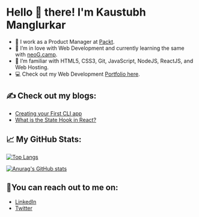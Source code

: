 # Hello 👋 there! I'm Kaustubh Manglurkar

- 👔 I work as a Product Manager at [Packt](https://www.packtpub.com/).
- 💞️ I’m in love with Web Development and currently learning the same with [neoG.camp](https://neog.camp/).
- 🌱 I’m familiar with HTML5, CSS3, Git, JavaScript, NodeJS, ReactJS, and Web Hosting.
- 💻 Check out my Web Development [Portfolio here](https://kaustubh-m.netlify.app/).

## ✍️ Check out my blogs:

- [Creating your First CLI app](https://dev.to/kaustubhmanglu1/create-your-first-cli-app-4c1p)
- [What is the State Hook in React?](https://hashnode.com/post/state-hook-react-ckr9296270dj8z6s12z7t7mwm)

## 📈 My GitHub Stats:

[![Top Langs](https://github-readme-stats.vercel.app/api/top-langs/?username=KaustubhM1997)](https://github.com/anuraghazra/github-readme-stats)

[![Anurag's GitHub stats](https://github-readme-stats.vercel.app/api?username=KaustubhM1997&hide=stars,issues,contribs)](https://github.com/anuraghazra/github-readme-stats)


## 📱You can reach out to me on:
- [LinkedIn](https://www.linkedin.com/in/kaustubh-manglurkar-871ba0167/)
- [Twitter](https://twitter.com/KaustubhManglu1)




<!---
KaustubhM1997/KaustubhM1997 is a ✨ special ✨ repository because its `README.md` (this file) appears on your GitHub profile.
You can click the Preview link to take a look at your changes.
--->
